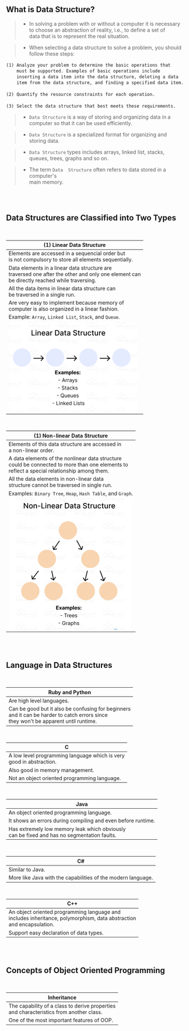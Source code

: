 ## What is Data Structure?

> - In solving a problem with or without a computer it is necessary <br />
    to choose an abstraction of reality, i.e., to define a set of <br />
    data that is to represent the real situation.

> - When selecting a data structure to solve a problem, you should <br />
    follow these steps:

```plaintext
(1) Analyze your problem to determine the basic operations that
    must be supported. Examples of basic operations include
    inserting a data item into the data structure, deleting a data
    item from the data structure, and finding a specified data item.

(2) Quantify the resource constraints for each operation.

(3) Select the data structure that best meets these requirements.
```

> - `Data Structure` is a way of storing and organizing data in a <br />
    computer so that it can be used efficiently.


> - `Data Structure` is a specialized format for organizing and <br />
    storing data.

> - `Data Structure` types includes arrays, linked list, stacks, <br />
    queues, trees, graphs and so on.

> - The term `Data  Structure` often refers to data stored in a computer's <br />
    main memory.

<br />
<br />



##  Data Structures are Classified into Two Types

<br />

| (1) Linear Data Structure |
| ------------------------- |
| Elements are accessed in a sequencial order but <br /> is not compulsory to store all elements sequentially. |
| Data elements in a linear data structure are <br /> traversed one after the other and only one element can <br /> be directly reached while traversing. |
| All the data items in linear data structure can <br /> be traversed in a single run. |
| Are very easy to implement because memory of <br /> computer is also organized in a linear fashion. |
| Example: `Array`, `Linked List`, `Stack`, and `Queue`. |
| ![01-linear-data-structure](./images/01-linear-data-structure.png) |

<br />

| (1) Non-linear Data Structure |
| ----------------------------- |
| Elements of this data structure are accessed in <br /> a non-linear order. |
| A data elements of the nonlinear data structure <br /> could be connected to more than one elements to <br /> reflect a special relationship among them. |
| All the data elements in non-linear data <br /> structure cannot be traversed in single run. |
| Examples: `Binary Tree`, `Heap`, `Hash Table`, and `Graph`. |
| ![01-non-linear-data-structure](./images/02-non-linear-data-structure.png) |

<br />
<br />



## Language in Data Structures

<br />

| Ruby and Python |
| --------------- |
| Are high level languages. |
| Can be good but it also be confusing for beginners <br /> and it can be harder to catch errors since <br /> they won't be apparent until runtime. |

<br />

| C |
| - |
| A low level programming language which is very <br /> good in abstraction. |
| Also good in memory management. |
| Not an object oriented programming language. |

<br />

| Java |
| ---- |
| An object oriented programming language. |
| It shows an errors during compiling and even before runtime. |
| Has extremely low memory leak which obviously <br /> can be fixed and has no segmentation faults. |

<br />

| C# |
| -- |
| Similar to Java. |
| More like Java with the capabilities of the modern language. |

<br />

| C++ |
| --- |
| An object oriented programming language and <br /> includes inheritance, polymorphism, data abstraction <br /> and encapsulation. |
| Support easy declaration of data types. |

<br />
<br />



## Concepts of Object Oriented Programming

<br />

| Inheritance |
| ----------- |
| The capability of a class to derive properties <br /> and characteristics from another class. |
| One of the most important features of OOP. |

<br />
